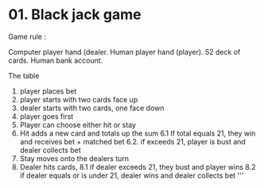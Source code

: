 # 01. Black jack game
Game rule :

Computer player hand (dealer.
Human player hand (player).
52 deck of cards.
Human bank account.

The table
1. player places bet
2. player starts with two cards face up
3. dealer starts with two cards, one face down
4. player goes first
5. Player can choose either hit or stay
6. Hit adds a new card and totals up the sum
6.1 If total equals 21, they win and receives bet + matched bet
6.2. if exceeds 21, player is bust and dealer collects bet
7. Stay moves onto the dealers turn
8. Dealer hits cards, 
8.1 if dealer exceeds 21, they bust and player wins
8.2 if dealer equals or is under 21, dealer wins and dealer collects bet
'''
